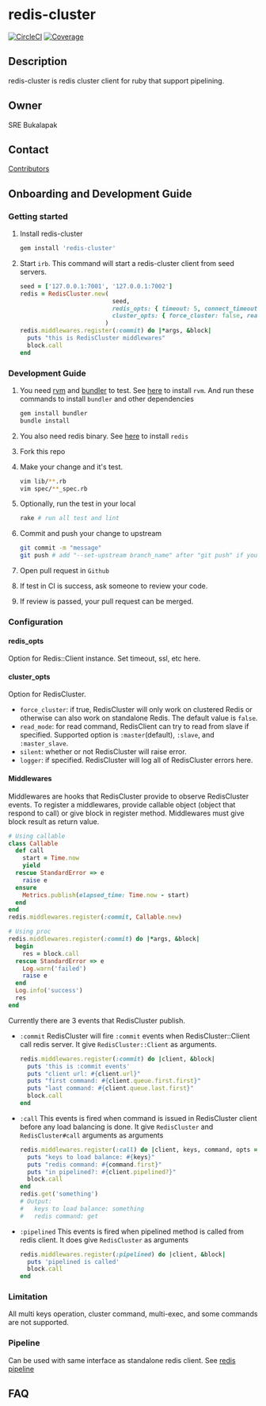 # redis-cluster
[![CircleCI](https://circleci.com/gh/bukalapak/redis-cluster.svg?style=shield&circle-token=5ebe750ce74100b7bc18768395ec3e4ebd9f1a43)](https://circleci.com/gh/bukalapak/redis-cluster)
[![Coverage](https://codecov.io/gh/bukalapak/redis-cluster/branch/master/graph/badge.svg?token=cPZvgDYAft)](https://codecov.io/gh/bukalapak/redis-cluster)

## Description

redis-cluster is redis cluster client for ruby that support pipelining.

## Owner

SRE Bukalapak

## Contact

[Contributors](https://github.com/bukalapak/redis-cluster/graphs/contributors)

## Onboarding and Development Guide

### Getting started

1. Install redis-cluster

   ````ruby
   gem install 'redis-cluster'
   ````

2. Start `irb`. This command will start a redis-cluster client from seed servers.

   ````ruby
   seed = ['127.0.0.1:7001', '127.0.0.1:7002']
   redis = RedisCluster.new(
                             seed,
                             redis_opts: { timeout: 5, connect_timeout: 1 },
                             cluster_opts: { force_cluster: false, read_mode: :master_slave, silent: true, logger: Logger.new }
                           )
   redis.middlewares.register(:commit) do |*args, &block|
     puts "this is RedisCluster middlewares"
     block.call
   end
   ````

### Development Guide

1. You need [rvm](https://rvm.io) and [bundler](http://bundler.io/) to test.
   See [here](https://rvm.io/rvm/install) to install `rvm`.
   And run these commands to install `bundler` and other dependencies

   ````sh
   gem install bundler
   bundle install
   ````

2. You also need redis binary.
   See [here](https://redis.io/download) to install `redis`

3. Fork this repo

4. Make your change and it's test.

   ````sh
   vim lib/**.rb
   vim spec/**_spec.rb
   ````

5. Optionally, run the test in your local

   ````sh
   rake # run all test and lint
   ````

6. Commit and push your change to upstream

   ````sh
   git commit -m "message"
   git push # add "--set-upstream branch_name" after "git push" if you haven't set the upstream
   ````

7. Open pull request in `Github`

8. If test in CI is success, ask someone to review your code.

9. If review is passed, your pull request can be merged.

### Configuration

#### redis_opts

Option for Redis::Client instance. Set timeout, ssl, etc here.

#### cluster_opts

Option for RedisCluster.
- `force_cluster`: if true, RedisCluster will only work on clustered Redis or otherwise can also work on standalone Redis. The default value is `false`.
- `read_mode`: for read command, RedisClient can try to read from slave if specified. Supported option is `:master`(default), `:slave`, and `:master_slave`.
- `silent`: whether or not RedisCluster will raise error.
- `logger`: if specified. RedisCluster will log all of RedisCluster errors here.

#### Middlewares

Middlewares are hooks that RedisCluster provide to observe RedisCluster events. To register a middlewares, provide callable object (object that respond to call)
or give block in register method. Middlewares must give block result as return value.
````ruby
# Using callable
class Callable
  def call
    start = Time.now
    yield
  rescue StandardError => e
    raise e
  ensure
    Metrics.publish(elapsed_time: Time.now - start)
  end
end
redis.middlewares.register(:commit, Callable.new)

# Using proc
redis.middlewares.register(:commit) do |*args, &block|
  begin
    res = block.call
  rescue StandardError => e
    Log.warn('failed')
    raise e
  end
  Log.info('success')
  res
end
````

Currently there are 3 events that RedisCluster publish.
- `:commit`
  RedisCluster will fire `:commit` events when RedisCluster::Client call redis server. It give `RedisCluster::Client` as arguments.
  ````ruby
  redis.middlewares.register(:commit) do |client, &block|
    puts 'this is :commit events'
    puts "client url: #{client.url}"
    puts "first command: #{client.queue.first.first}"
    puts "last command: #{client.queue.last.first}"
    block.call
  end
  ````
- `:call`
  This events is fired when command is issued in RedisCluster client before any load balancing is done. It give `RedisCluster` and `RedisCluster#call` arguments as arguments
  ````ruby
  redis.middlewares.register(:call) do |client, keys, command, opts = {}, &block|
    puts "keys to load balance: #{keys}"
    puts "redis command: #{command.first}"
    puts "in pipelined?: #{client.pipelined?}"
    block.call
  end
  redis.get('something')
  # Output:
  #   keys to load balance: something
  #   redis command: get
  ````
- `:pipelined`
  This events is fired when pipelined method is called from redis client. It does give `RedisCluster` as arguments
  ````ruby
  redis.middlewares.register(:pipelined) do |client, &block|
    puts 'pipelined is called'
    block.call
  end
  ````

### Limitation

All multi keys operation, cluster command, multi-exec, and some commands are not supported.

### Pipeline

Can be used with same interface as standalone redis client. See [redis pipeline](https://github.com/redis/redis-rb#pipelining)

## FAQ
